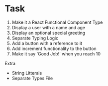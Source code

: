 # Task

1. Make it a React Functional Component Type
2. Display a user with a name and age
3. Display an optional special greeting
4. Separate Typing Logic
5. Add a button with a reference to it
6. Add increment functionality to the button
7. Make it say 'Good Job!' when you reach 10

Extra

- String Litterals
- Separate Types File

